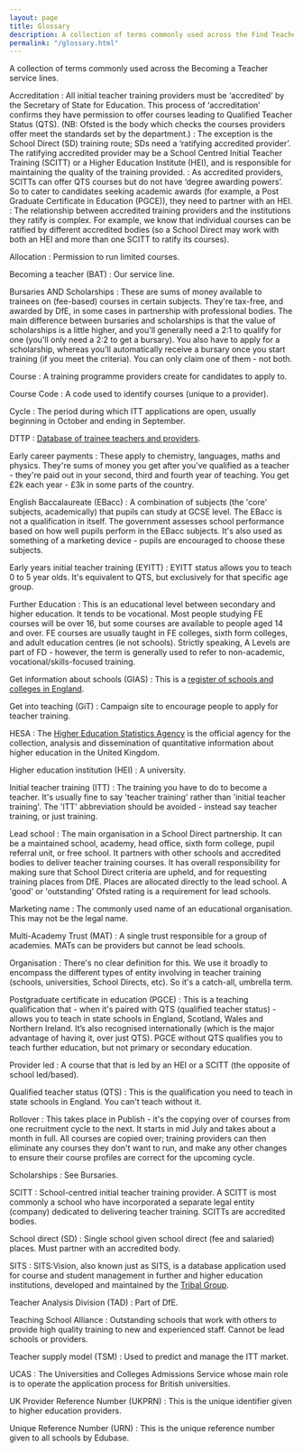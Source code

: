```yaml
---
layout: page
title: Glossary
description: A collection of terms commonly used across the Find Teacher Training Service.
permalink: "/glossary.html"
---
```


A collection of terms commonly used across the Becoming a Teacher service lines.

Accreditation
: All initial teacher training providers must be ‘accredited’ by the Secretary of State for Education. This process of ‘accreditation’ confirms they have permission to offer courses leading to Qualified Teacher Status (QTS). (NB: Ofsted is the body which checks the courses providers offer meet the standards set by the department.)
: The exception is the School Direct (SD) training route; SDs need a ‘ratifying accredited provider’. The ratifying accredited provider may be a School Centred Initial Teacher Training (SCITT) or a Higher Education Institute (HEI), and is responsible for maintaining the quality of the training provided.
: As accredited providers, SCITTs can offer QTS courses but do not have ‘degree awarding powers’. So to cater to candidates seeking academic awards (for example, a Post Graduate Certificate in Education (PGCE)), they need to partner with an HEI.
: The relationship between accredited training providers and the institutions they ratify is complex. For example, we know that individual courses can be ratified by different accredited bodies (so a School Direct may work with both an HEI and more than one SCITT to ratify its courses).

Allocation
: Permission to run limited courses.

Becoming a teacher (BAT)
: Our service line.

Bursaries AND Scholarships
: These are sums of money available to trainees on (fee-based) courses in certain subjects. They're tax-free, and awarded by DfE, in some cases in partnership with professional bodies. The main difference between bursaries and scholarships is that the value of scholarships is a little higher, and you'll generally need a 2:1 to qualify for one (you'll only need a 2:2 to get a bursary). You also have to apply for a scholarship, whereas you'll automatically receive a bursary once you start training (if you meet the criteria). You can only claim one of them - not both.

Course
: A training programme providers create for candidates to apply to.

Course Code
: A code used to identify courses (unique to a provider).

Cycle
: The period during which ITT applications are open, usually beginning in October and ending in September.

DTTP
: [Database of trainee teachers and providers](https://www.gov.uk/guidance/database-of-trainee-teachers-and-providers-dttp).

Early career payments
: These apply to chemistry, languages, maths and physics. They're sums of money you get after you've qualified as a teacher - they're paid out in your second, third and fourth year of teaching. You get £2k each year - £3k in some parts of the country.

English Baccalaureate (EBacc)
: A combination of subjects (the 'core' subjects, academically) that pupils can study at GCSE level. The EBacc is not a qualification in itself. The government assesses school performance based on how well pupils perform in the EBacc subjects. It's also used as something of a marketing device - pupils are encouraged to choose these subjects.

Early years initial teacher training (EYITT)
: EYITT status allows you to teach 0 to 5 year olds. It's equivalent to QTS, but exclusively for that specific age group.

Further Education
: This is an educational level between secondary and higher education. It tends to be vocational. Most people studying FE courses will be over 16, but some courses are available to people aged 14 and over. FE courses are usually taught in FE colleges, sixth form colleges, and adult education centres (ie not schools). Strictly speaking, A Levels are part of FD - however, the term is generally used to refer to non-academic, vocational/skills-focused training.

Get information about schools (GIAS)
: This is a [register of schools and colleges in England](https://get-information-schools.service.gov.uk/).

Get into teaching (GiT)
: Campaign site to encourage people to apply for teacher training.

HESA
: The [Higher Education Statistics Agency](https://www.hesa.ac.uk) is the official agency for the collection, analysis and dissemination of quantitative information about higher education in the United Kingdom.

Higher education institution (HEI)
: A university.

Initial teacher training (ITT)
: The training you have to do to become a teacher. It's usually fine to say 'teacher training' rather than 'initial teacher training'. The 'ITT' abbreviation should be avoided - instead say teacher training, or just training.

Lead school
: The main organisation in a School Direct partnership. It can be a maintained school, academy, head office, sixth form college, pupil referral unit, or free school. It partners with other schools and accredited bodies to deliver teacher training courses. It has overall responsibility for making sure that School Direct criteria are upheld, and for requesting training places from DfE. Places are allocated directly to the lead school. A 'good' or 'outstanding' Ofsted rating is a requirement for lead schools.

Marketing name
: The commonly used name of an educational organisation. This may not be the legal name.

Multi-Academy Trust (MAT)
: A single trust responsible for a group of academies. MATs can be providers but cannot be lead schools.

Organisation
: There's no clear definition for this. We use it broadly to encompass the different types of entity involving in teacher training (schools, universities, School Directs, etc). So it's a catch-all, umbrella term.

Postgraduate certificate in education (PGCE)
: This is a teaching qualification that - when it's paired with QTS (qualified teacher status) - allows you to teach in state schools in England, Scotland, Wales and Northern Ireland. It’s also recognised internationally (which is the major advantage of having it, over just QTS). PGCE without QTS qualifies you to teach further education, but not primary or secondary education.

Provider led
: A course that that is led by an HEI or a SCITT (the opposite of school led/based).

Qualified teacher status (QTS)
: This is the qualification you need to teach in state schools in England. You can't teach without it.

Rollover
: This takes place in Publish - it's the copying over of courses from one recruitment cycle to the next. It starts in mid July and takes about a month in full. All courses are copied over; training providers can then eliminate any courses they don't want to run, and make any other changes to ensure their course profiles are correct for the upcoming cycle.

Scholarships
: See Bursaries.

SCITT
: School-centred initial teacher training provider. A SCITT is most commonly a school who have incorporated a separate legal entity (company) dedicated to delivering teacher training. SCITTs are accredited bodies.

School direct (SD)
: Single school given school direct (fee and salaried) places. Must partner with an accredited body.

SITS
: SITS:Vision, also known just as SITS, is a database application used for course and student management in further and higher education institutions, developed and maintained by the [Tribal Group](https://en.wikipedia.org/wiki/SITS:Vision).

Teacher Analysis Division (TAD)
: Part of DfE.

Teaching School Alliance
: Outstanding schools that work with others to provide high quality training to new and experienced staff. Cannot be lead schools or providers.

Teacher supply model (TSM)
: Used to predict and manage the ITT market.

UCAS
: The Universities and Colleges Admissions Service whose main role is to operate the application process for British universities.

UK Provider Reference Number (UKPRN)
: This is the unique identifier given to higher education providers.

Unique Reference Number (URN)
: This is the unique reference number given to all schools by Edubase.
